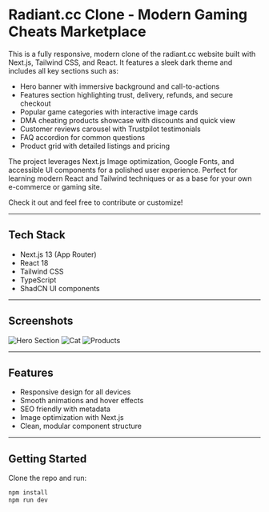 # Radiant.cc Clone - Modern Gaming Cheats Marketplace

This is a fully responsive, modern clone of the radiant.cc website built with Next.js, Tailwind CSS, and React. It features a sleek dark theme and includes all key sections such as:

- Hero banner with immersive background and call-to-actions
- Features section highlighting trust, delivery, refunds, and secure checkout
- Popular game categories with interactive image cards
- DMA cheating products showcase with discounts and quick view
- Customer reviews carousel with Trustpilot testimonials
- FAQ accordion for common questions
- Product grid with detailed listings and pricing

The project leverages Next.js Image optimization, Google Fonts, and accessible UI components for a polished user experience. Perfect for learning modern React and Tailwind techniques or as a base for your own e-commerce or gaming site.

Check it out and feel free to contribute or customize!

---

## Tech Stack

- Next.js 13 (App Router)
- React 18
- Tailwind CSS
- TypeScript
- ShadCN UI components

---

## Screenshots

![Hero Section](https://i.ibb.co/m5Jzvg3k/image-2025-05-15-105235735.png)
![Cat](https://ibb.co/wNRrym4P)
![Products](https://ibb.co/vvDkBLGf)

---

## Features

- Responsive design for all devices
- Smooth animations and hover effects
- SEO friendly with metadata
- Image optimization with Next.js
- Clean, modular component structure

---

## Getting Started

Clone the repo and run:

```bash
npm install
npm run dev
